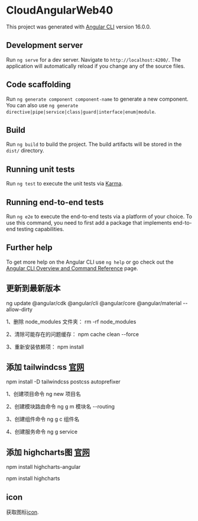 # CloudAngularWeb40

This project was generated with [Angular CLI](https://github.com/angular/angular-cli) version 16.0.0.

## Development server

Run `ng serve` for a dev server. Navigate to `http://localhost:4200/`. The application will automatically reload if you change any of the source files.

## Code scaffolding

Run `ng generate component component-name` to generate a new component. You can also use `ng generate directive|pipe|service|class|guard|interface|enum|module`.

## Build

Run `ng build` to build the project. The build artifacts will be stored in the `dist/` directory.

## Running unit tests

Run `ng test` to execute the unit tests via [Karma](https://karma-runner.github.io).

## Running end-to-end tests

Run `ng e2e` to execute the end-to-end tests via a platform of your choice. To use this command, you need to first add a package that implements end-to-end testing capabilities.

## Further help

To get more help on the Angular CLI use `ng help` or go check out the [Angular CLI Overview and Command Reference](https://angular.io/cli) page.

## 更新到最新版本
ng update @angular/cdk @angular/cli @angular/core @angular/material --allow-dirty

1、删除 node_modules 文件夹： rm -rf node_modules

2、清除可能存在的问题缓存： npm cache clean --force

3、重新安装依赖项： npm install


## 添加 tailwindcss  [官网](https://tailwindcss.com/docs/guides/angular)
npm install -D tailwindcss postcss autoprefixer

1、创建项目命令 ng new 项目名

2、创建模块路由命令 ng g m 模块名 --routing

3、创建组件命令 ng g c 组件名

4、创建服务命令 ng g service

## 添加 highcharts图 [官网](https://www.highcharts.com/demo)
npm install highcharts-angular

npm install highcharts

## icon
获取图标[icon](https://fonts.google.com/icons?hl=zh-cn).


